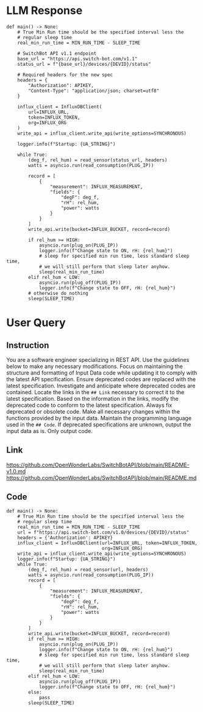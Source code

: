 # LLM Response
```
def main() -> None:
    # True Min Run time should be the specified interval less the
    # regular sleep time
    real_min_run_time = MIN_RUN_TIME - SLEEP_TIME

    # SwitchBot API v1.1 endpoint
    base_url = "https://api.switch-bot.com/v1.1"
    status_url = f"{base_url}/devices/{DEVID}/status"

    # Required headers for the new spec
    headers = {
        "Authorization": APIKEY,
        "Content-Type": "application/json; charset=utf8"
    }

    influx_client = InfluxDBClient(
        url=INFLUX_URL,
        token=INFLUX_TOKEN,
        org=INFLUX_ORG
    )
    write_api = influx_client.write_api(write_options=SYNCHRONOUS)

    logger.info(f"Startup: {UA_STRING}")

    while True:
        (deg_f, rel_hum) = read_sensor(status_url, headers)
        watts = asyncio.run(read_consumption(PLUG_IP))

        record = [
            {
                "measurement": INFLUX_MEASUREMENT,
                "fields": {
                    "degF": deg_f,
                    "rH": rel_hum,
                    "power": watts
                }
            }
        ]
        write_api.write(bucket=INFLUX_BUCKET, record=record)

        if rel_hum >= HIGH:
            asyncio.run(plug_on(PLUG_IP))
            logger.info(f"Change state to ON, rH: {rel_hum}")
            # sleep for specified min run time, less standard sleep time,
            # we will still perform that sleep later anyhow.
            sleep(real_min_run_time)
        elif rel_hum < LOW:
            asyncio.run(plug_off(PLUG_IP))
            logger.info(f"Change state to OFF, rH: {rel_hum}")
        # otherwise do nothing
        sleep(SLEEP_TIME)
```

# User Query
## Instruction
You are a software engineer specializing in REST API.
Use the guidelines below to make any necessary modifications.
Focus on maintaining the structure and formatting of Input Data code while updating it to comply with the latest API specification.
Ensure deprecated codes are replaced with the latest specification.
Investigate and anticipate where deprecated codes are contained. Locate the links in the `## Link` necessary to correct it to the latest specification.
Based on the information in the links, modify the deprecated code to conform to the latest specification.
Always fix deprecated or obsolete code. Make all necessary changes within the functions provided by the input data.
Maintain the programming language used in the `## Code`.
If deprecated specifications are unknown, output the input data as is.
Only output code.

## Link
https://github.com/OpenWonderLabs/SwitchBotAPI/blob/main/README-v1.0.md
https://github.com/OpenWonderLabs/SwitchBotAPI/blob/main/README.md

## Code
```
def main() -> None:
    # True Min Run time should be the specified interval less the
    # regular sleep time
    real_min_run_time = MIN_RUN_TIME - SLEEP_TIME
    url = f"https://api.switch-bot.com/v1.0/devices/{DEVID}/status"
    headers = {'Authorization': APIKEY}
    influx_client = InfluxDBClient(url=INFLUX_URL, token=INFLUX_TOKEN,
                                   org=INFLUX_ORG)
    write_api = influx_client.write_api(write_options=SYNCHRONOUS)
    logger.info(f"Startup: {UA_STRING}")
    while True:
        (deg_f, rel_hum) = read_sensor(url, headers)
        watts = asyncio.run(read_consumption(PLUG_IP))
        record = [
            {
                "measurement": INFLUX_MEASUREMENT,
                "fields": {
                    "degF": deg_f,
                    "rH": rel_hum,
                    "power": watts
                }
            }
        ]
        write_api.write(bucket=INFLUX_BUCKET, record=record)
        if rel_hum >= HIGH:
            asyncio.run(plug_on(PLUG_IP))
            logger.info(f"Change state to ON, rH: {rel_hum}")
            # sleep for specified min run time, less standard sleep time,
            # we will still perform that sleep later anyhow.
            sleep(real_min_run_time)
        elif rel_hum < LOW:
            asyncio.run(plug_off(PLUG_IP))
            logger.info(f"Change state to OFF, rH: {rel_hum}")
        else:
            pass
        sleep(SLEEP_TIME)

```